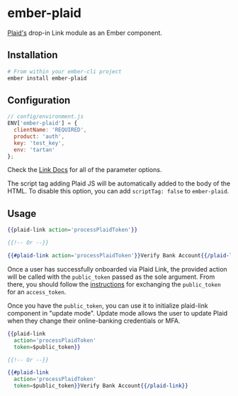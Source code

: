 # ember-plaid

[Plaid's](https://plaid.com/) drop-in Link module as an Ember component.

## Installation

```bash
# From within your ember-cli project
ember install ember-plaid
```

## Configuration

```javascript
// config/environment.js
ENV['ember-plaid'] = {
  clientName: 'REQUIRED',
  product: 'auth',
  key: 'test_key',
  env: 'tartan'
};
```

Check the [Link Docs](https://github.com/plaid/link#custom-integration) for all of the parameter options.

The script tag adding Plaid JS will be automatically added to the body of the
HTML. To disable this option, you can add `scriptTag: false` to `ember-plaid`.

## Usage

```hbs
{{plaid-link action='processPlaidToken'}}

{{!-- Or --}}

{{#plaid-link action='processPlaidToken'}}Verify Bank Account{{/plaid-link}}
```

Once a user has successfully onboarded via Plaid Link, the provided action will be called with the `public_token` passed as the sole argument. From there, you should follow the [instructions](https://github.com/plaid/link#step-3-write-server-side-handler) for exchanging the `public_token` for an `access_token`.

Once you have the `public_token`, you can use it to initialize plaid-link component in "update mode". Update mode allows the user to update Plaid when they change their online-banking credentials or MFA.

```hbs
{{plaid-link
  action='processPlaidToken'
  token=$public_token}}

{{!-- Or --}}

{{#plaid-link
  action='processPlaidToken'
  token=$public_token}}Verify Bank Account{{/plaid-link}}
```

